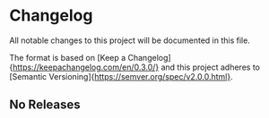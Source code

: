 # Changelog

All notable changes to this project will be documented in this file.

The format is based on [Keep a Changelog]{https://keepachangelog.com/en/0.3.0/} and this project adheres to [Semantic Versioning]{https://semver.org/spec/v2.0.0.html}.

## No Releases
